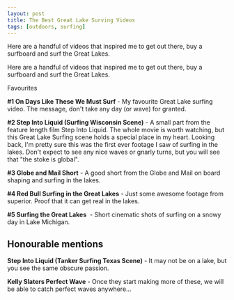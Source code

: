 ```yaml
---
layout: post
title: The Best Great Lake Surving Videos
tags: [outdoors, surfing]
---
```


Here are a handful of videos that inspired me to get out there, buy a surfboard and surf the Great Lakes.

Here are a handful of videos that inspired me to get out there, buy a surfboard and surf the Great Lakes.

Favourites

**#1 On Days Like These We Must Surf** - My favourite Great Lake surfing video. The message, don't take any day (or wave) for granted.

**#2 Step Into Liquid (Surfing Wisconsin Scene)** - A small part from the feature length film Step Into Liquid. The whole movie is worth watching, but this Great Lake Surfing scene holds a special place in my heart. Looking back, I'm pretty sure this was the first ever footage I saw of surfing in the lakes. Don't expect to see any nice waves or gnarly turns, but you will see that "the stoke is global".

**#3 Globe and Mail Short** - A good short from the Globe and Mail on board shaping and surfing in the lakes.

**#4 Red Bull Surfing in the Great Lakes** - Just some awesome footage from superior. Proof that it can get real in the lakes.

**#5 Surfing the Great Lakes**  - Short cinematic shots of surfing on a snowy day in Lake Michigan.

## Honourable mentions

**Step Into Liquid (Tanker Surfing Texas Scene)** - It may not be on a lake, but you see the same obscure passion.



**Kelly Slaters Perfect Wave** - Once they start making more of these, we will be able to catch perfect waves anywhere...